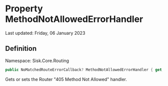 # Property MethodNotAllowedErrorHandler
Last updated: Friday, 06 January 2023

## Definition
Namespace: Sisk.Core.Routing

```csharp
public NoMatchedRouteErrorCallback? MethodNotAllowedErrorHandler { get; set; }
```

Gets or sets the Router "405 Method Not Allowed" handler.

